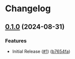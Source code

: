 # Changelog

## [0.1.0](https://github.com/jaffa-nj/.github/compare/v0.0.1...v0.1.0) (2024-08-31)


### Features

* Initial Release ([#1](https://github.com/jaffa-nj/.github/issues/1)) ([b7654fa](https://github.com/jaffa-nj/.github/commit/b7654fa0138ba7f1e7d74e614d6106708bbc7881))
